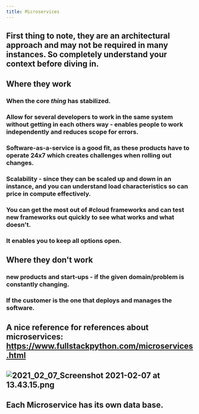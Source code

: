 ```yaml
---
title: Microservices
---
```


## First thing to note, they are an architectural approach and may not be required in many instances. So completely understand your context before diving in.
## __Where they work__
### When the core _thing_ has stabilized.
### Allow for several developers to work in the same system without getting in each others way - enables people to work independently and reduces scope for errors.
### Software-as-a-service is a good fit, as these products have to operate 24x7 which creates challenges when rolling out changes.
### Scalability - since they can be scaled up and down in an instance, and you can understand load characteristics so can price in compute effectively.
### You can get the most out of #cloud frameworks and can test new frameworks out quickly to see what works and what doesn't.
### It enables you to keep all options open.
## __Where they don't work__
### new products and start-ups - if the given domain/problem is constantly changing.
### If the customer is the one that deploys and manages the software.
###
## A nice reference for references about microservices: https://www.fullstackpython.com/microservices.html
## ![2021_02_07_Screenshot 2021-02-07 at 13.43.15.png](https://cdn.logseq.com/%2Fa96dfeb6-b396-44c2-8b1e-e5c7cd10167ec09b7c16-968c-4f92-865b-42f4043215652021_02_07_Screenshot%202021-02-07%20at%2013.43.15.png?Expires=4766305439&Signature=BHKKIACiSDxjZUnstaTFLyETvQGiDioXp6oSslEA76rqnS4xzcuF1e-f7FSE12uq~NBUg12a6HJOPCNzPKO~vDcAbmzjxkUMWYJ9UFnQhjLezBl-E4fCmnKGlWSQERsCBK-MYha9EM876XPsmf4unxTYrrXD4bT5f11Tu1yEmWQwk0WFiNE5A3-kbMoWZdz2aztUhYu-we3hOvUAj9F59PUSjwkmsaX5ez61CLXs1rSG2eIRQiwqHWTIKxW6~gqhmIAduxJaDNXsxraS2eF6~rF7DUxSutf2BNbjvpcZeq2GSoD-1TMtLu5FbErTSJiIUlYIsgZ70MHPmQt1RV4Udw__&Key-Pair-Id=APKAJE5CCD6X7MP6PTEA)
## Each Microservice has its own data base.
##
